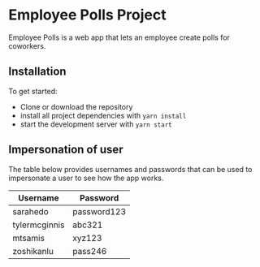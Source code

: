 # Employee Polls Project

Employee Polls is a web app that lets an employee create polls for coworkers.

## Installation

To get started:

- Clone or download the repository
- install all project dependencies with `yarn install`
- start the development server with `yarn start`

## Impersonation of user

The table below provides usernames and passwords that can be used to impersonate a user to see how the app works.

| Username      | Password    |
| ------------- | ----------- |
| sarahedo      | password123 |
| tylermcginnis | abc321      |
| mtsamis       | xyz123      |
| zoshikanlu    | pass246     |
